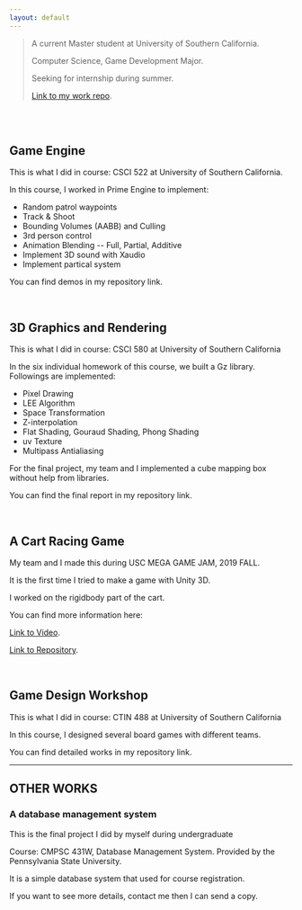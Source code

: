 ```yaml
---
layout: default
---
```




>A current Master student at University of Southern California.
>
>Computer Science, Game Development Major.
>
>Seeking for internship during summer.
>
>[Link to my work repo](https://github.com/shinoobu/Portfolio).
<br/>
<br/>


## Game Engine

This is what I did in course: CSCI 522 at University of Southern California.

In this course, I worked in Prime Engine to implement:

*   Random patrol waypoints
*   Track & Shoot
*   Bounding Volumes (AABB) and Culling
*   3rd person control
*   Animation Blending -- Full, Partial, Additive
*   Implement 3D sound with Xaudio
*   Implement partical system

You can find demos in my repository link.


<br/>



## 3D Graphics and Rendering

This is what I did in course: CSCI 580 at University of Southern California

In the six individual homework of this course, we built a Gz library. Followings are implemented:

*   Pixel Drawing
*   LEE Algorithm
*   Space Transformation
*   Z-interpolation
*   Flat Shading, Gouraud Shading, Phong Shading
*   uv Texture
*   Multipass Antialiasing

For the final project, my team and I implemented a cube mapping box without help from libraries.

You can find the final report in my repository link.

<br/>


## A Cart Racing Game

My team and I made this during USC MEGA GAME JAM, 2019 FALL.

It is the first time I tried to make a game with Unity 3D.

I worked on the rigidbody part of the cart.

You can find more information here:

[Link to Video](https://www.youtube.com/watch?v=1le_Cl_cutM&feature=youtu.be).

[Link to Repository](https://github.com/benhaderle/RacingJamGame).


<br/>

## Game Design Workshop

This is what I did in course: CTIN 488 at University of Southern California

In this course, I designed several board games with different teams.

You can find detailed works in my repository link.





* * *

## OTHER WORKS


### A database management system

This is the final project I did by myself during undergraduate

Course: CMPSC 431W, Database Management System. Provided by the Pennsylvania State University.

It is a simple database system that used for course registration.

If you want to see more details, contact me then I can send a copy.
